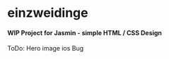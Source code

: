 # einzweidinge

#### WIP Project for Jasmin - simple HTML / CSS Design

ToDo: Hero image ios Bug



